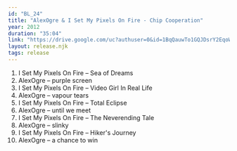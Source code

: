 ```yaml
---
id: "BL_24"
title: "AlexOgre & I Set My Pixels On Fire - Chip Cooperation"
year: 2012
duration: "35:04"
link: "https://drive.google.com/uc?authuser=0&id=1BqQauwTo1GQJDsrY2EqoWQ2POwKD5npL&export=download"
layout: release.njk
tags: release
---
```


01. I Set My Pixels On Fire – Sea of Dreams
02. AlexOgre – purple screen
03. I Set My Pixels On Fire – Video Girl In Real Life
04. AlexOgre – vapour tears
05. I Set My Pixels On Fire – Total Eclipse
06. AlexOgre – until we meet
07. I Set My Pixels On Fire – The Neverending Tale
08. AlexOgre – slinky
09. I Set My Pixels On Fire – Hiker's Journey
10. AlexOgre – a chance to win
